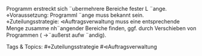 Programm erstreckt sich ¨ubermehrere Bereiche fester L ¨ange.
⋄Voraussetzung: Programml ¨ange muss bekannt sein.
⋄Zuteilungsstrategie:
⊲Auftragsverwaltung muss eine entsprechende Menge zusamme nh¨angender Bereiche ﬁnden, ggf.
durch Verschieben von Programmen ( →¨außerst aufw ¨andig).

   Tags & Topics:
   #⋄Zuteilungsstrategie
   #⊲Auftragsverwaltung